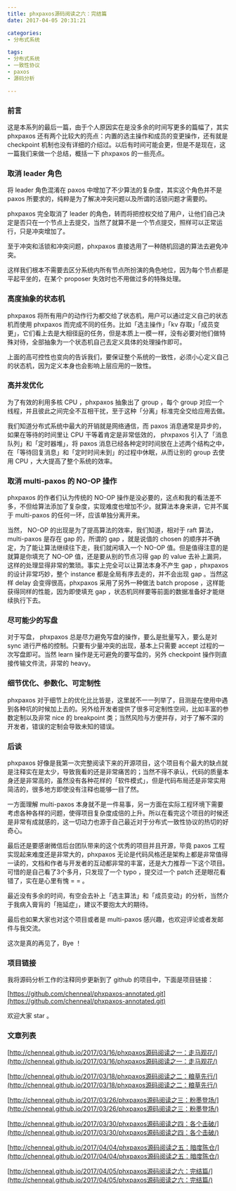 ```yaml
---
title: phxpaxos源码阅读之六：完结篇
date: 2017-04-05 20:31:21

categories: 
- 分布式系统

tags:
- 分布式系统
- 一致性协议
- paxos
- 源码分析

---
```


### 前言

这是本系列的最后一篇，由于个人原因实在是没多余的时间写更多的篇幅了，其实 phxpaxos 还有两个比较大的亮点：内置的选主操作和成员的变更操作，还有就是 checkpoint 机制也没有详细的介绍过。以后有时间可能会更，但是不是现在，这一篇我们来做一个总结，概括一下 phxpaxos 的一些亮点。

<!--more-->

### 取消 leader 角色

将 leader 角色混淆在 paxos 中增加了不少算法的复杂度，其实这个角色并不是 paxos 所要求的，纯粹是为了解决冲突问题以及所谓的活锁问题才需要的。 

phxpaxos 完全取消了 leader 的角色，转而将把控权交给了用户，让他们自己决定是否只在一个节点上去提交，当然了就算不是一个节点提交，照样可以正常运行，只是冲突增加了。

至于冲突和活锁和冲突问题，phxpaxos 直接选用了一种随机回退的算法去避免冲突。

这样我们根本不需要去区分系统内所有节点所扮演的角色地位，因为每个节点都是平起平坐的，在某个 proposer 失效时也不用做过多的特殊处理。

### 高度抽象的状态机

phxpaxos 将所有用户的动作行为都交给了状态机，用户可以通过定义自己的状态机而使用 phxpaxos 而完成不同的任务。比如「选主操作」「kv 存取」「成员变更」，它们看上去是大相径庭的任务，但是本质上一模一样，没有必要对他们做特殊对待，全部抽象为一个状态机自己去定义具体的处理操作即可。

上面的高可控性也变向的告诉我们，要保证整个系统的一致性，必须小心定义自己的状态机，因为定义本身也会影响上层应用的一致性。

### 高并发优化

为了有效的利用多核 CPU ，phxpaxos 抽象出了 group ，每个 group 对应一个线程，并且彼此之间完全不互相干扰，至于这种「分离」标准完全交给应用去做。

我们知道分布式系统中最大的开销就是网络通信，而 paxos 消息通常是异步的，如果在等待的时间里让 CPU 干等着肯定是非常低效的， phxpaxos 引入了「消息队列」和「定时器堆」，将 paxos 消息已经各种定时时间放在上述两个结构之中，在「等待回复消息」和「定时时间未到」的过程中休眠，从而让别的 group 去使用 CPU ，大大提高了整个系统的效率。

### 取消 multi-paxos 的 NO-OP 操作

phxpaxos 的作者们认为传统的 NO-OP 操作是没必要的，这点和我的看法差不多，不但给算法添加了复杂度，实现难度也增加不少。就算法本身来讲，它并不属于 multi-paxos 的任何一环，应该单独分离开来。

当然， NO-OP 的出现是为了提高算法的效率，我们知道，相对于 raft 算法，multi-paxos 是存在 gap 的，所谓的 gap ，就是说值的 chosen 的顺序并不确定，为了能让算法继续往下走，我们就闲填入一个 NO-OP 值。但是值得注意的是就算是你填充了 NO-OP 值，还是要从别的节点习得 gap 的 value 去补上漏洞，这样的处理显得非常的繁琐。事实上完全可以让算法本身不产生 gap ，phxpaxos 的设计非常巧妙，整个 instance 都是全局有序去走的，并不会出现 gap 。当然这样 delay 会变得很高，phxpaxos 采用了另外一种做法 batch propose ，这样能获得同样的性能，因为即使填充 gap ，状态机同样要等前面的数据准备好才能继续执行下去。

### 尽可能少的写盘

对于写盘， phxpaxos 总是尽力避免写盘的操作，要么是批量写入，要么是对 sync 进行严格的控制。只要有少量冲突的出现，基本上只需要 accept 过程的一次写盘即可。当然 learn 操作是无可避免的要写盘的，另外 checkpoint 操作则直接传输文件流，非常的 heavy。

### 细节优化、参数化、可定制性

phxpaxos 对于细节上的优化比比皆是，这里就不一一列举了，目测是在使用中遇到各种坑的时候加上去的。另外给开发者提供了很多可定制性空间，比如丰富的参数定制以及非常 nice 的 breakpoint 类；当然风险与方便并存，对于了解不深的开发者，错误的定制会导致未知的错误。

### 后谈

phxpaxos 好像是我第一次完整阅读下来的开源项目，这个项目有个最大的缺点就是注释实在是太少，导致我看的还是非常痛苦的；当然不得不承认，代码的质量本身还是非常高的，虽然没有各种花样的「软件模式」，但是代码布局还是非常实用简洁的，很多地方即使没有注释也能够一目了然。

一方面理解 multi-paxos 本身就不是一件易事，另一方面在实际工程环境下需要考虑各种各样的问题，使得项目复杂度成倍的上升。所以在看完这个项目的时候还是非常有成就感的，这一切动力也源于自己最近对于分布式一致性协议的热切的好奇心。

最后还是要感谢微信后台团队带来的这个优秀的项目并且开源，毕竟 paxos 工程实现起来难度还是非常大的，phxpaxos 无论是代码风格还是架构上都是非常值得一读的，文档和作者与开发者的互动都非常的丰富，还是大力推荐一下这个项目。可惜的是自己看了3个多月，只发现了一个 typo ，提交过一个 patch 还是眼花看错了，实在是心里有愧 = = 。

最近没有多余的时间，有空会去补上「选主算法」和「成员变动」的分析，当然介于我病入膏肓的「拖延症」，建议不要抱太大的期待。

最后也如果大家也对这个项目或者是 multi-paxos 感兴趣，也欢迎评论或者发邮件与我交流。

这次是真的再见了，Bye ！

### 项目链接

我将源码分析工作的注释同步更新到了 github 的项目中，下面是项目链接：

[https://github.com/chenneal/phxpaxos-annotated.git](https://github.com/chenneal/phxpaxos-annotated.git)

欢迎大家 star 。

### 文章列表

[http://chenneal.github.io/2017/03/16/phxpaxos源码阅读之一：走马观花/](http://chenneal.github.io/2017/03/16/phxpaxos源码阅读之一：走马观花/)

[http://chenneal.github.io/2017/03/18/phxpaxos源码阅读之二：粮草先行/](http://chenneal.github.io/2017/03/18/phxpaxos源码阅读之二：粮草先行/)

[http://chenneal.github.io/2017/03/26/phxpaxos源码阅读之三：粉墨登场/](http://chenneal.github.io/2017/03/26/phxpaxos源码阅读之三：粉墨登场/)

[http://chenneal.github.io/2017/03/30/phxpaxos源码阅读之四：各个击破/](http://chenneal.github.io/2017/03/30/phxpaxos源码阅读之四：各个击破/)

[http://chenneal.github.io/2017/04/04/phxpaxos源码阅读之五：暗度陈仓/](http://chenneal.github.io/2017/04/04/phxpaxos源码阅读之五：暗度陈仓/)

[http://chenneal.github.io/2017/04/05/phxpaxos源码阅读之六：完结篇/](http://chenneal.github.io/2017/04/05/phxpaxos源码阅读之六：完结篇/)







